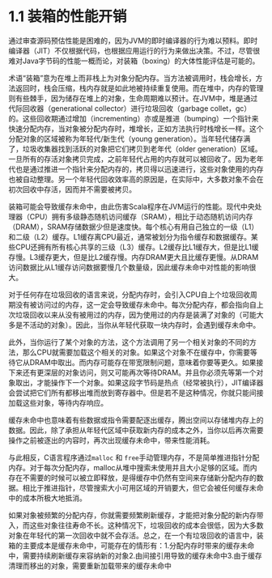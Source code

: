 # 1.1 装箱的性能开销

通过审查源码预估性能是困难的，因为JVM的即时编译器的行为难以预料。即时编译器（JIT）不仅根据代码，也根据应用运行的行为来做出决策。不过，尽管很难对Java字节码的性能一概而论，对装箱（boxing）的大体性能评估是可能的。

术语“装箱”意为在堆上而非栈上为对象分配内存。当方法被调用时，栈会增长，方法返回时，栈会压缩，栈内存就是如此地被持续重复使用。而在堆中，内存的管理则有些棘手，因为储存在堆上的对象，生命周期难以预计。在JVM中，堆是通过代际回收器（generational collector）进行垃圾回收（garbage collet，gc）的。这些回收期通过增加（incrementing）亦或是推进（bumping）一个指针来快速分配内存，当对象被分配内存时，堆增长，正如方法执行时栈增长一样。这个分配对象的区域被称为年轻代/新生代（young generation）。当年轻代储存满了，垃圾收集器找到活跃的对象把它们拷贝到老年代（older generation）区域。一旦所有的存活对象拷贝完成，之前年轻代占用的内存就可以被回收了。因为老年代也是通过推进一个指针来分配内存的，拷贝得以迅速进行，这些对象使用的内存也被自动整理。另一个年轻代回收效率高的原因是，在实际中，大多数对象不会在初次回收中存活，因而并不需要被拷贝。

装箱可能会导致缓存未命中，由此伤害Scala程序在JVM运行的性能。现代中央处理器（CPU）拥有多级静态随机访问缓存（SRAM），相比于动态随机访问内存（DRAM），SRAM存储数据少但是速度快。每个核心有用自己独立的一级（L1）和二级（L2）缓存。L1缓存离CPU最近，通常被划分为指令缓存和数据缓存。某些CPU还拥有所有核心共享的三级（L3）缓存。L2缓存比L1缓存大，但是比L1缓存慢。L3缓存更大，但是比L2缓存慢。内存DRAM更大且比缓存更慢。从DRAM访问数据比从L1缓存访问数据要慢几个数量级，因此缓存未命中对性能的影响很大。

对于任何存在垃圾回收的语言来说，分配内存时，会引入CPU自上个垃圾回收周期没有被访问过的内存，这一定会导致缓存未命中。每次分配内存，都会指向自上次垃圾回收以来从没有被用过的内存，因为使用过的内存是装满了对象的（可能大多是不活动的对象）。因此，当你从年轻代获取一块内存时，会遇到缓存未命中。

此外，当你运行了某个对象的方法，这个方法调用了另一个相关对象的不同的方法，那么CPU就需要加载这个相关的对象。如果这个对象不在缓存中，你需要等待它从DRAM中取出。而内存可能存在带宽限制问题，意味着你要等更久。如果接下来还有更深层的对象访问，则又可能再次等待DRAM。并且你必须先等第一个对象取出，才能操作下一个对象。如果这段字节码是热点（经常被执行），JIT编译器会尝试把它们所有都移出堆而放到寄存器中。但是若不是这种情况，你就只能间接加载这些对象，等待内存响应。

缓存未命中也意味着有些数据或指令需要配逐出缓存，腾出空间以存储堆内存上的数据。因此，除了承担从年轻代区域中获取新内存的成本之外，当你以后再次需要操作之前被逐出的内容时，再次出现缓存未命中，带来性能消耗。

与此相反，C语言程序通过`malloc` 和 `free`手动管理内存，不是简单推进指针分配内存。对于每次分配内存，malloc从堆中搜索未使用并且大小足够的区域。而内存在不需要的时候可以被立即释放，是得缓存中仍然有空间来存储新分配内存的数据。相比于推进指针，尽管搜索大小可用区域的开销要大，但它会被任何缓存未命中的成本所极大地抵消。

如果对象被频繁的分配内存，你就需要频繁刷新缓存，才能把对象分配的新内存带入，而这些对象往往寿命不长。这种情况下，垃圾回收的成本会很低，因为大多数对象在年轻代的第一次回收中就不会存活。总之，在一个有垃圾回收的语言中，装箱的主要成本是缓存未命中，可能存在的情形有：1.分配内存时带来的缓存未命中，需要持续刷新缓存来容纳新的对象2.由间接引用导致的缓存未命中3.由于缓存清理而移出的对象，需要重新加载带来的缓存未命中

